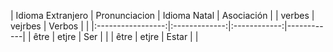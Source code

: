 | Idioma Extranjero | Pronunciacion | Idioma Natal | Asociación |
| verbes            | vejrbes       | Verbos       |            |
|:-----------------:|:-------------:|:------------:|------------|
| être              | etjre         | Ser          |            |
| être              | etjre         | Estar        |            |

